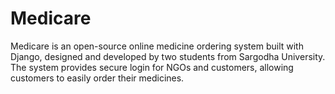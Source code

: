 # Medicare
Medicare is an open-source online medicine ordering system built with Django, designed and developed by two students from Sargodha University. The system provides secure login for NGOs and customers, allowing customers to easily order their medicines.
